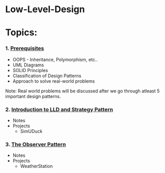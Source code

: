 # Low-Level-Design

# Topics:

### 1. **[Prerequisites](https://github.com/harithanagubady/Low-Level-Design/tree/main/_01_Prerequisites)**
   
   * OOPS - Inheritance, Polymorphism, etc..
   * UML Diagrams
   * SOLID Principles
   * Classification of Design Patterns
   * Approach to solve real-world problems

Note: Real world problems will be discussed after we go through atleast 5 important design patterns.

### 2. **[Introduction to LLD and Strategy Pattern](https://github.com/harithanagubady/Low-Level-Design/tree/main/_02_Introduction%20to%20LLD%20And%20Strategy%20Pattern)**
    
   * Notes
   * Projects
        * SimUDuck

### 3. **[The Observer Pattern](https://github.com/harithanagubady/Low-Level-Design/tree/main/_03_ObserverPattern)**
     
   * Notes
   * Projects
        * WeatherStation
